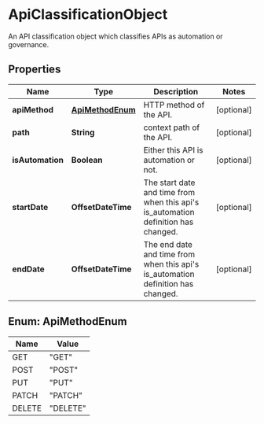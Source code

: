 

# ApiClassificationObject

An API classification object which classifies APIs as automation or governance.

## Properties

Name | Type | Description | Notes
------------ | ------------- | ------------- | -------------
**apiMethod** | [**ApiMethodEnum**](#ApiMethodEnum) | HTTP method of the API. |  [optional]
**path** | **String** | context path of the API. |  [optional]
**isAutomation** | **Boolean** | Either this API is automation or not. |  [optional]
**startDate** | **OffsetDateTime** | The start date and time from when this api&#39;s is_automation definition has changed. |  [optional]
**endDate** | **OffsetDateTime** | The end date and time from when this api&#39;s is_automation definition has changed. |  [optional]



## Enum: ApiMethodEnum

Name | Value
---- | -----
GET | &quot;GET&quot;
POST | &quot;POST&quot;
PUT | &quot;PUT&quot;
PATCH | &quot;PATCH&quot;
DELETE | &quot;DELETE&quot;



